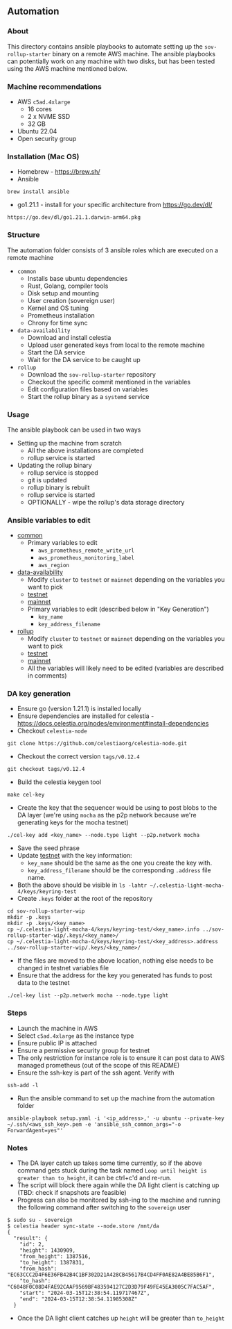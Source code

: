 ## Automation

### About
This directory contains ansible playbooks to automate setting up the `sov-rollup-starter` binary on a remote AWS machine. The ansible playbooks can potentially work on any machine with two disks, but has been tested using the AWS machine mentioned below.

### Machine recommendations
* AWS `c5ad.4xlarge`
  * 16 cores
  * 2 x NVME SSD
  * 32 GB 
* Ubuntu 22.04
* Open security group

### Installation (Mac OS)
* Homebrew - https://brew.sh/
* Ansible
```
brew install ansible
```
* go1.21.1 - install for your specific architecture from https://go.dev/dl/
```
https://go.dev/dl/go1.21.1.darwin-arm64.pkg
```

### Structure
The automation folder consists of 3 ansible roles which are executed on a remote machine
* `common`
  * Installs base ubuntu dependencies
  * Rust, Golang, compiler tools
  * Disk setup and mounting
  * User creation (sovereign user)
  * Kernel and OS tuning
  * Prometheus installation
  * Chrony for time sync
* `data-availability`
  * Download and install celestia
  * Upload user generated keys from local to the remote machine
  * Start the DA service
  * Wait for the DA service to be caught up
* `rollup`
  * Download the `sov-rollup-starter` repository
  * Checkout the specific commit mentioned in the variables
  * Edit configuration files based on variables
  * Start the rollup binary as a `systemd` service

### Usage
The ansible playbook can be used in two ways
* Setting up the machine from scratch
  * All the above installations are completed
  * rollup service is started
* Updating the rollup binary 
  * rollup service is stopped
  * git is updated
  * rollup binary is rebuilt
  * rollup service is started
  * OPTIONALLY - wipe the rollup's data storage directory

### Ansible variables to edit
* [common](roles/common/defaults/main.yaml)
  * Primary variables to edit 
    * `aws_prometheus_remote_write_url`
    * `aws_prometheus_monitoring_label`
    * `aws_region`
* [data-availability](roles/data-availability/defaults/main.yaml)
  * Modify `cluster` to `testnet` or `mainnet` depending on the variables you want to pick
  * [testnet](roles/data-availability/defaults/testnet/variables.yaml)
  * [mainnet](roles/data-availability/defaults/mainnet/variables.yaml)
  * Primary variables to edit (described below in "Key Generation")
    * `key_name`
    * `key_address_filename`
* [rollup](roles/rollup/defaults/main.yaml)
  *  Modify `cluster` to `testnet` or `mainnet` depending on the variables you want to pick
  * [testnet](roles/rollup/defaults/testnet/variables.yaml)
  * [mainnet](roles/rollup/defaults/mainnet/variables.yaml)
  * All the variables will likely need to be edited (variables are described in comments)

### DA key generation
* Ensure go (version 1.21.1) is installed locally
* Ensure dependencies are installed for celestia - https://docs.celestia.org/nodes/environment#install-dependencies
* Checkout `celestia-node`
```
git clone https://github.com/celestiaorg/celestia-node.git
```
* Checkout the correct version `tags/v0.12.4`
```
git checkout tags/v0.12.4
```
* Build the celestia keygen tool
```
make cel-key
```
* Create the key that the sequencer would be using to post blobs to the DA layer (we're using `mocha` as the p2p network because we're generating keys for the mocha testnet)
```
./cel-key add <key_name> --node.type light --p2p.network mocha
```
* Save the seed phrase
* Update [testnet](roles/data-availability/defaults/testnet/variables.yaml) with the key information:
  * `key_name` should be the same as the one you create the key with.
  * `key_address_filename` should be the corresponding `.address` file name.
* Both the above should be visible in `ls -lahtr ~/.celestia-light-mocha-4/keys/keyring-test`
* Create `.keys` folder at the root of the repository
```
cd sov-rollup-starter-wip
mkdir -p .keys
mkdir -p .keys/<key_name>
cp ~/.celestia-light-mocha-4/keys/keyring-test/<key_name>.info ../sov-rollup-starter-wip/.keys/<key_name>/
cp ~/.celestia-light-mocha-4/keys/keyring-test/<key_address>.address ../sov-rollup-starter-wip/.keys/<key_name>/
```
* If the files are moved to the above location, nothing else needs to be changed in testnet variables file
* Ensure that the address for the key you generated has funds to post data to the testnet
```
./cel-key list --p2p.network mocha --node.type light
```

### Steps
* Launch the machine in AWS 
* Select `c5ad.4xlarge` as the instance type 
* Ensure public IP is attached 
* Ensure a permissive security group for testnet 
* The only restriction for instance role is to ensure it can post data to AWS managed prometheus (out of the scope of this README)
* Ensure the ssh-key is part of the ssh agent. Verify with
```
ssh-add -l
```
* Run the ansible command to set up the machine from the automation folder
```
ansible-playbook setup.yaml -i '<ip_address>,' -u ubuntu --private-key ~/.ssh/<aws_ssh_key>.pem -e 'ansible_ssh_common_args="-o ForwardAgent=yes"'
```

### Notes
* The DA layer catch up takes some time currently, so if the above command gets stuck during the task named `Loop until height is greater than to_height`, it can be ctrl+c'd and re-run.
* The script will block there again while the DA light client is catching up (TBD: check if snapshots are feasible)
* Progress can also be monitored by ssh-ing to the machine and running the following command after switching to the `sovereign` user
```
$ sudo su - sovereign
$ celestia header sync-state --node.store /mnt/da
{
  "result": {
    "id": 2,
    "height": 1430909,
    "from_height": 1387516,
    "to_height": 1387831,
    "from_hash": "EC63CCC2D4F6E36FB42B4C1BF302D21A428CB45617B4CD4FF0AE82A4BE85B6F1",
    "to_hash": "C6048F0C08D4FAE92CAAF9569BF483594127C2D3D79F49FE45EA3005C7FAC5AF",
    "start": "2024-03-15T12:38:54.119717467Z",
    "end": "2024-03-15T12:38:54.11985308Z"
  }
```
* Once the DA light client catches up `height` will be greater than `to_height`